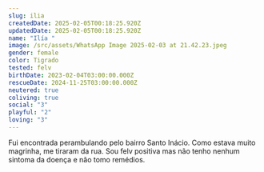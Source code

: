 ```yaml
---
slug: ilia
createdDate: 2025-02-05T00:18:25.920Z
updatedDate: 2025-02-05T00:18:25.920Z
name: "Ilía "
image: /src/assets/WhatsApp Image 2025-02-03 at 21.42.23.jpeg
gender: female
color: Tigrado
tested: felv
birthDate: 2023-02-04T03:00:00.000Z
rescueDate: 2024-11-25T03:00:00.000Z
neutered: true
coliving: true
social: "3"
playful: "2"
loving: "3"
---
```


Fui encontrada perambulando pelo bairro Santo Inácio. Como estava muito magrinha, me tiraram da rua. Sou felv positiva mas não tenho nenhum sintoma da doença e não tomo remédios.
